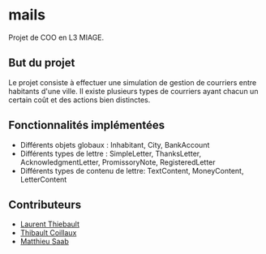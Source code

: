 mails
=========

Projet de COO en L3 MIAGE.

## But du projet

Le projet consiste à effectuer une simulation de gestion de courriers entre habitants d'une ville.
Il existe plusieurs types de courriers ayant chacun un certain coût et des actions bien distinctes.

## Fonctionnalités implémentées

* Différents objets globaux : Inhabitant, City, BankAccount
* Différents types de lettre : SimpleLetter, ThanksLetter, AcknowledgmentLetter, PromissoryNote, RegisteredLetter
* Différents types de contenu de lettre: TextContent, MoneyContent, LetterContent

## Contributeurs

* [Laurent Thiebault](https://github.com/lauthieb)
* [Thibault Coillaux](https://github.com/Crastchet)
* [Matthieu Saab](https://github.com/ExSoldat)
